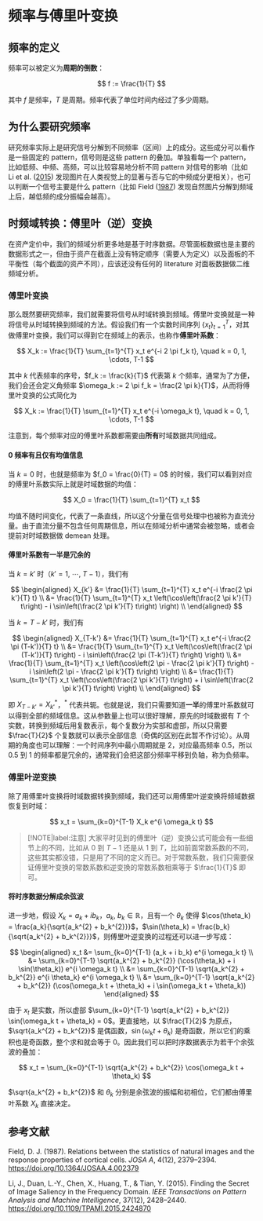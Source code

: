 # 频率与傅里叶变换

## 频率的定义

频率可以被定义为**周期的倒数**：

$$
f := \frac{1}{T}
$$

其中 $f$ 是频率，$T$ 是周期。频率代表了单位时间内经过了多少周期。

## 为什么要研究频率

研究频率实际上是研究信号分解到不同频率（区间）上的成分。这些成分可以看作是一些固定的 pattern，信号则是这些 pattern 的叠加。单独看每一个 pattern，比如低频、中频、高频，可以比较容易地分析不同 pattern 对信号的影响（比如 Li et al. ([2015](#LDCHT2015)) 发现图片在人类视觉上的显著与否与它的中频成分更相关），也可以判断一个信号主要是什么 pattern（比如 Field ([1987](#F1987)) 发现自然图片分解到频域上后，越低频的成分振幅会越高）。

## 时频域转换：傅里叶（逆）变换

在资产定价中，我们的频域分析更多地是基于时序数据。尽管面板数据也是主要的数据形式之一，但由于资产在截面上没有特定顺序（需要人为定义）以及面板的不平衡性（每个截面的资产不同），应该还没有任何的 literature 对面板数据做二维频域分析。

### 傅里叶变换

那么既然要研究频率，我们就需要将信号从时域转换到频域。傅里叶变换就是一种将信号从时域转换到频域的方法。假设我们有一个实数时间序列 $\left\{x_t \right\}_{t=1}^{T}$，对其做傅里叶变换，我们可以得到它在频域上的表示，也称作**傅里叶系数**：

$$
X_k := \frac{1}{T} \sum_{t=1}^{T} x_t e^{-i 2 \pi f_k t}, \quad k = 0, 1, \cdots, T-1
$$

其中 $k$ 代表频率的序号，$f_k := \frac{k}{T}$ 代表第 $k$ 个频率，通常为了方便，我们会还会定义角频率 $\omega_k := 2 \pi f_k = \frac{2 \pi k}{T}$，从而将傅里叶变换的公式简化为

$$
X_k := \frac{1}{T} \sum_{t=1}^{T} x_t e^{-i \omega_k t}, \quad k = 0, 1, \cdots, T-1
$$

注意到，每个频率对应的傅里叶系数都需要由**所有**时域数据共同组成。

#### $0$ 频率有且仅有均值信息

当 $k = 0$ 时，也就是频率为 $f_0 = \frac{0}{T} = 0$ 的时候，我们可以看到对应的傅里叶系数实际上就是时域数据的均值：

$$
X_0 = \frac{1}{T} \sum_{t=1}^{T} x_t
$$

均值不随时间变化，代表了一条直线，所以这个分量在信号处理中也被称为直流分量。由于直流分量不包含任何周期信息，所以在频域分析中通常会被忽略，或者会提前对时域数据做 demean 处理。

#### 傅里叶系数有一半是冗余的

当 $k = k'$ 时（$k' = 1,\ \cdots,\ T-1$），我们有

$$
\begin{aligned}
    X_{k'} &= \frac{1}{T} \sum_{t=1}^{T} x_t e^{-i \frac{2 \pi k'}{T} t} \\
    &= \frac{1}{T} \sum_{t=1}^{T} x_t \left(\cos\left(\frac{2 \pi k'}{T} t\right) - i \sin\left(\frac{2 \pi k'}{T} t\right) \right) 
     \\
\end{aligned}
$$

当 $k = T-k'$ 时，我们有

$$
\begin{aligned}
    X_{T-k'} &= \frac{1}{T} \sum_{t=1}^{T} x_t e^{-i \frac{2 \pi (T-k')}{T} t} \\
    &= \frac{1}{T} \sum_{t=1}^{T} x_t \left(\cos\left(\frac{2 \pi (T-k')}{T} t\right) - i \sin\left(\frac{2 \pi (T-k')}{T} t\right) \right) \\
    &= \frac{1}{T} \sum_{t=1}^{T} x_t \left(\cos\left(2 \pi - \frac{2 \pi k'}{T} t\right) - i \sin\left(2 \pi - \frac{2 \pi k'}{T} t\right) \right) \\
    &= \frac{1}{T} \sum_{t=1}^{T} x_t \left(\cos\left(\frac{2 \pi k'}{T} t\right) + i \sin\left(\frac{2 \pi k'}{T} t\right) \right) \\
\end{aligned}
$$

即 $X_{T-k'} = X_{k'}^{*}$，$^{*}$ 代表共轭。也就是说，我们只需要知道**一半**的傅里叶系数就可以得到全部的频域信息。这从参数量上也可以很好理解，原先的时域数据有 $T$ 个实数，转换到频域后用复数表示，每个复数分为实部和虚部，所以只需要 $\frac{T}{2}$ 个复数就可以表示全部信息（奇偶的区别在此暂不作讨论）。从周期的角度也可以理解：一个时间序列中最小周期就是 $2$，对应最高频率 $0.5$，所以 $0.5$ 到 $1$ 的频率都是冗余的，通常我们会把这部分频率平移到负轴，称为负频率。

### 傅里叶逆变换

除了用傅里叶变换将时域数据转换到频域，我们还可以用傅里叶逆变换将频域数据恢复到时域：

$$
x_t = \sum_{k=0}^{T-1} X_k e^{i \omega_k t}
$$

> [!NOTE|label:注意]
> 大家平时见到的傅里叶（逆）变换公式可能会有一些细节上的不同，比如从 $0$ 到 $T-1$ 还是从 $1$ 到 $T$，比如前面常数系数的不同，这些其实都没错，只是用了不同的定义而已。对于常数系数，我们只需要保证傅里叶变换的常数系数和逆变换的常数系数相乘等于 $\frac{1}{T}$ 即可。

#### 将时序数据分解成余弦波

进一步地，假设 $X_k = a_k + i b_k$，$a_k,\ b_k \in \mathbb{R}$，且有一个 $\theta_k$ 使得 $\cos(\theta_k) = \frac{a_k}{\sqrt{a_k^{2} + b_k^{2}}}$，$\sin(\theta_k) = \frac{b_k}{\sqrt{a_k^{2} + b_k^{2}}}$，则傅里叶逆变换的过程还可以进一步写成：

$$
\begin{aligned}
    x_t &= \sum_{k=0}^{T-1} (a_k + i b_k) e^{i \omega_k t} \\
    &= \sum_{k=0}^{T-1} \sqrt{a_k^{2} + b_k^{2}} (\cos(\theta_k) + i \sin(\theta_k)) e^{i \omega_k t} \\
    &= \sum_{k=0}^{T-1} \sqrt{a_k^{2} + b_k^{2}} e^{i \theta_k} e^{i \omega_k t} \\
    &= \sum_{k=0}^{T-1} \sqrt{a_k^{2} + b_k^{2}} (\cos(\omega_k t + \theta_k) + i \sin(\omega_k t + \theta_k))
\end{aligned}
$$

由于 $x_t$ 是实数，所以虚部 $\sum_{k=0}^{T-1} \sqrt{a_k^{2} + b_k^{2}} \sin(\omega_k t + \theta_k) = 0$。更直接地，以 $\frac{T}{2}$ 为原点，$\sqrt{a_k^{2} + b_k^{2}}$ 是偶函数，$\sin(\omega_k t + \theta_k)$ 是奇函数，所以它们的乘积也是奇函数，整个求和就会等于 $0$。因此我们可以把时序数据表示为若干个余弦波的叠加：

$$
x_t = \sum_{k=0}^{T-1} \sqrt{a_k^{2} + b_k^{2}} \cos(\omega_k t + \theta_k)
$$

$\sqrt{a_k^{2} + b_k^{2}}$ 和 $\theta_k$ 分别是余弦波的振幅和初相位，它们都由傅里叶系数 $X_k$ 直接决定。

## 参考文献

<span id="F1987">Field, D. J. (1987). Relations between the statistics of natural images and the response properties of cortical cells. *JOSA A*, 4(12), 2379–2394. https://doi.org/10.1364/JOSAA.4.002379</span>

<span id="LDCHT2015">Li, J., Duan, L.-Y., Chen, X., Huang, T., & Tian, Y. (2015). Finding the Secret of Image Saliency in the Frequency Domain. *IEEE Transactions on Pattern Analysis and Machine Intelligence*, 37(12), 2428–2440. https://doi.org/10.1109/TPAMI.2015.2424870</span>
